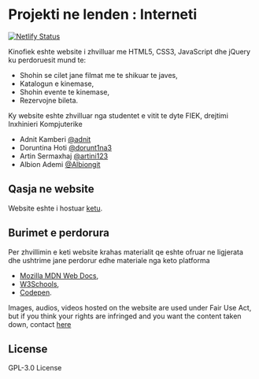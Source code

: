 # Projekti ne lenden : Interneti

[![Netlify Status](https://api.netlify.com/api/v1/badges/bbb5558a-276d-4b77-ba93-7136ae667166/deploy-status)](https://kinofiek.online/)

Kinofiek eshte website i zhvilluar me HTML5, CSS3, JavaScript dhe jQuery ku perdoruesit mund te:

- Shohin se cilet jane filmat me te shikuar te javes,
- Katalogun e kinemase,
- Shohin evente te kinemase,
- Rezervojne bileta.

Ky website eshte zhvilluar nga studentet e vitit te dyte FIEK, drejtimi Inxhinieri Kompjuterike

- Adnit Kamberi [@adnit](https://github.com/adnit)
- Doruntina Hoti [@dorunt1na3](https://github.com/dorunt1na3)
- Artin Sermaxhaj [@artini123](https://github.com/artini123)
- Albion Ademi [@Albiongit](https://github.com/Albiongit)

## Qasja ne website

Website eshte i hostuar [ketu](https://kinofiek.netlify.app/).

## Burimet e perdorura

Per zhvillimin e keti website krahas materialit qe eshte ofruar ne ligjerata dhe ushtrime jane perdorur edhe materiale nga keto platforma

- [Mozilla MDN Web Docs](https://developer.mozilla.org/en-US/docs/Web),
- [W3Schools](https://www.w3schools.com/),
- [Codepen](https://codepen.io).

Images, audios, videos hosted on the website are used under Fair Use Act, but if you think your rights are infringed and you want the content taken down, contact [here](mailto:adnitkamberi.rks@gmail.com)

## License

GPL-3.0 License
